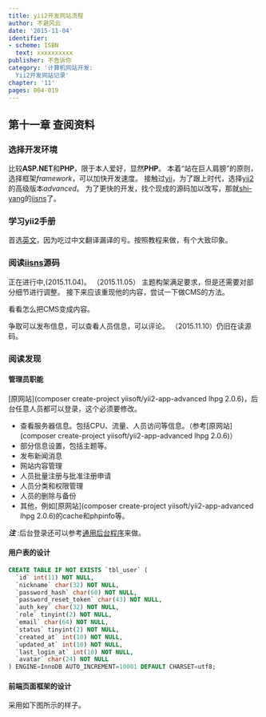 ```yaml
---
title: yii2开发网站流程
author: 不避风云 
date: '2015-11-04'
identifier:
- scheme: ISBN
  text: xxxxxxxxxx
publisher: 不告诉你
category: '计算机网站开发:
  Yii2开发网站记录'
chapter: '11'
pages: 004-019
---
```


## 第十一章 查阅资料

### 选择开发环境

比较**ASP.NET**和**PHP**，限于本人爱好，显然**PHP**。
本着“站在巨人肩膀”的原则，选择框架*framework*，可以加快开发速度。
接触过[yii](https://github.com/yiisoft/yii)，为了跟上时代，选择[yii2](https://github.com/yiisoft/yii2)的高级版本*advanced*。
为了更快的开发，找个现成的源码加以改写，那就[shi-yang](https://github.com/shi-yang)的[iisns](https://github.com/shi-yang/iisns/)了。

### 学习yii2手册

首选[英文](http://www.yiiframework.com/doc-2.0/guide-index.html)，因为吃过中文翻译漏译的亏。按照教程来做，有个大致印象。

### 阅读[iisns](https://github.com/shi-yang/iisns/)源码

正在进行中,(2015.11.04)。
（2015.11.05）
主题构架满足要求，但是还需要对部分细节进行调整。
接下来应该重现他的内容，尝试一下做CMS的方法。

看看怎么把CMS变成内容。

争取可以发布信息，可以查看人员信息，可以评论。
（2015.11.10）仍旧在读源码。

### 阅读发现

#### 管理员职能

[原网站](composer create-project yiisoft/yii2-app-advanced lhpg 2.0.6)，后台任意人员都可以登录，这个必须要修改。

+ 查看服务器信息。包括CPU、流量、人员访问等信息。（参考[原网站](composer create-project yiisoft/yii2-app-advanced lhpg 2.0.6)）
+ 部分信息设置，包括主题等。
+ 发布新闻消息
+ 网站内容管理
+ 人员批量注册与批准注册申请
+ 人员分类和权限管理
+ 人员的删除与备份
+ 其他，例如[原网站](composer create-project yiisoft/yii2-app-advanced lhpg 2.0.6)的cache和phpinfo等。

***注*** :后台登录还可以参考[通用后台程序](http://www.yiichina.com/code/344)来做。


#### 用户表的设计

```sql
CREATE TABLE IF NOT EXISTS `tbl_user` (
  `id` int(11) NOT NULL,
  `nickname` char(32) NOT NULL,
  `password_hash` char(60) NOT NULL,
  `password_reset_token` char(43) NOT NULL,
  `auth_key` char(32) NOT NULL,
  `role` tinyint(2) NOT NULL,
  `email` char(64) NOT NULL,
  `status` tinyint(2) NOT NULL,
  `created_at` int(10) NOT NULL,
  `updated_at` int(10) NOT NULL,
  `last_login_at` int(10) NOT NULL,
  `avatar` char(24) NOT NULL
) ENGINE=InnoDB AUTO_INCREMENT=10001 DEFAULT CHARSET=utf8;
```

#### 前端页面框架的设计

采用如下图所示的样子。